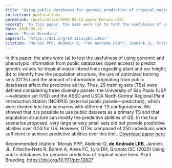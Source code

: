 ```yaml
---
title: "Using public databases for genomic prediction of tropical maize lines"
collection: publications
permalink: /publication/2020-05-12-paper-Morais.html
excerpt: 'In this paper, the aims were (a) to test the usefulness of using genomic and phenotypic information from public databases (open access) to predict genetic values for tropical maize inbred lines regarding plant and ear height; (b) to identify how the population structure, the use of optimized training sets (OTSs) and the amount of information originating from public databases affect the predictive ability. Thus, 29 training sets (TSs) were defined considering three diversity panels: the University of São Paulo (USP—validation set (VS)) and the ASSO and USDA North Central Regional Plant Introduction Station (NCRPIS) (external public panels—predictors), which were divided into four scenarios with different TS configurations. We showed that it is possible to use public datasets as a primary TS and that population structure can modify the predictive abilities of GS. In the four scenarios proposed, very large or very small sets did not provide predictive abilities over 0.53 for GS. However, OTSs composed of 250 individuals were sufficient to achieve predictive abilities over this limit.'
date: 2020-05-12
venue: 'Plant Breeding'
paperurl: 'https://doi.org/10.1111/pbr.12827'
citation: 'Morais PPP, Akdemir D, **de Andrade LRB**, Jannink JL, Fritsche-Neto R, Borém A, Alves FC, Lyra DH, Granato ISC (2020) Using public databases for genomic prediction of tropical maize lines. Plant Breeding. https://doi.org/10.1111/pbr.12827'
---
```

In this paper, the aims were (a) to test the usefulness of using genomic and phenotypic information from public databases (open access) to predict genetic values for tropical maize inbred lines regarding plant and ear height; (b) to identify how the population structure, the use of optimized training sets (OTSs) and the amount of information originating from public databases affect the predictive ability. Thus, 29 training sets (TSs) were defined considering three diversity panels: the University of São Paulo (USP—validation set (VS)) and the ASSO and USDA North Central Regional Plant Introduction Station (NCRPIS) (external public panels—predictors), which were divided into four scenarios with different TS configurations. We showed that it is possible to use public datasets as a primary TS and that population structure can modify the predictive abilities of GS. In the four scenarios proposed, very large or very small sets did not provide predictive abilities over 0.53 for GS. However, OTSs composed of 250 individuals were sufficient to achieve predictive abilities over this limit.
[Download paper here](https://doi.org/10.1111/pbr.12827)

Recommended citation: 'Morais PPP, Akdemir D, **de Andrade LRB**, Jannink JL, Fritsche-Neto R, Borém A, Alves FC, Lyra DH, Granato ISC (2020) Using public databases for genomic prediction of tropical maize lines. Plant Breeding. https://doi.org/10.1111/pbr.12827'
